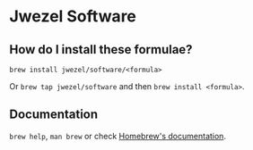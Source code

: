 # Jwezel Software

## How do I install these formulae?

`brew install jwezel/software/<formula>`

Or `brew tap jwezel/software` and then `brew install <formula>`.

## Documentation

`brew help`, `man brew` or check [Homebrew's documentation](https://docs.brew.sh).
